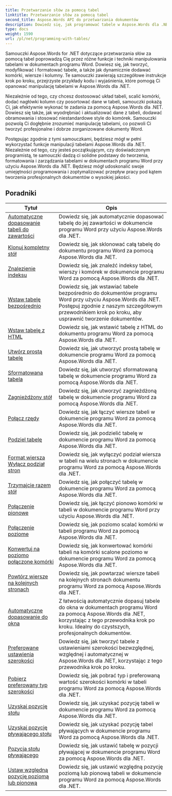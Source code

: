 ```yaml
---
title: Przetwarzanie słów za pomocą tabel
linktitle: Przetwarzanie słów za pomocą tabel
second_title: Aspose.Words API do przetwarzania dokumentów
description: Dowiedz się, jak programować tabele w Aspose.Words dla .NET. Dowiedz się, jak tworzyć, manipulować i formatować tabele w dokumentach programu Word, korzystając ze szczegółowych samouczków i przykładów kodu C#.
type: docs
weight: 1590
url: /pl/net/programming-with-tables/
---
```

Samouczki Aspose.Words for .NET dotyczące przetwarzania słów za pomocą tabel poprowadzą Cię przez różne funkcje i techniki manipulowania tabelami w dokumentach programu Word. Dowiesz się, jak tworzyć, modyfikować i formatować tabele, a także jak dynamicznie dodawać komórki, wiersze i kolumny. Te samouczki zawierają szczegółowe instrukcje krok po kroku, przejrzyste przykłady kodu i wyjaśnienia, które pomogą Ci opanować manipulację tabelami w Aspose.Words dla .NET.

Niezależnie od tego, czy chcesz dostosować układ tabeli, scalić komórki, dodać nagłówki kolumn czy posortować dane w tabeli, samouczki pokażą Ci, jak efektywnie wykonać te zadania za pomocą Aspose.Words dla .NET. Dowiesz się także, jak wyodrębniać i aktualizować dane z tabeli, dodawać obramowania i stosować niestandardowe style do komórek. Samouczki pozwolą Ci dogłębnie zrozumieć manipulację tabelami, co pozwoli Ci tworzyć profesjonalne i dobrze zorganizowane dokumenty Word.

Postępując zgodnie z tymi samouczkami, będziesz mógł w pełni wykorzystać funkcje manipulacji tabelami Aspose.Words dla .NET. Niezależnie od tego, czy jesteś początkującym, czy doświadczonym programistą, te samouczki dadzą ci solidne podstawy do tworzenia, formatowania i zarządzania tabelami w dokumentach programu Word przy użyciu Aspose.Words dla .NET. Będziesz mógł udoskonalić swoje umiejętności programowania i zoptymalizować przepływ pracy pod kątem tworzenia profesjonalnych dokumentów o wysokiej jakości.

 ## Poradniki
| Tytuł | Opis |
| --- | --- |
| [Automatyczne dopasowanie tabeli do zawartości](./auto-fit-table-to-contents/) | Dowiedz się, jak automatycznie dopasować tabelę do jej zawartości w dokumencie programu Word przy użyciu Aspose.Words dla .NET. |
| [Klonuj kompletny stół](./clone-complete-table/) | Dowiedz się, jak sklonować całą tabelę do dokumentu programu Word za pomocą Aspose.Words dla .NET. |
| [Znalezienie indeksu](./finding-index/) | Dowiedz się, jak znaleźć indeksy tabel, wierszy i komórek w dokumencie programu Word za pomocą Aspose.Words dla .NET. |
| [Wstaw tabelę bezpośrednio](./insert-table-directly/) | Dowiedz się, jak wstawiać tabele bezpośrednio do dokumentów programu Word przy użyciu Aspose.Words dla .NET. Postępuj zgodnie z naszym szczegółowym przewodnikiem krok po kroku, aby usprawnić tworzenie dokumentów. |
| [Wstaw tabelę z HTML](./insert-table-from-html/) | Dowiedz się, jak wstawić tabelę z HTML do dokumentu programu Word za pomocą Aspose.Words dla .NET. |
| [Utwórz prostą tabelę](./create-simple-table/) | Dowiedz się, jak utworzyć prostą tabelę w dokumencie programu Word za pomocą Aspose.Words dla .NET. |
| [Sformatowana tabela](./formatted-table/) | Dowiedz się, jak utworzyć sformatowaną tabelę w dokumencie programu Word za pomocą Aspose.Words dla .NET. |
| [Zagnieżdżony stół](./nested-table/) | Dowiedz się, jak utworzyć zagnieżdżoną tabelę w dokumencie programu Word za pomocą Aspose.Words dla .NET. |
| [Połącz rzędy](./combine-rows/) | Dowiedz się, jak łączyć wiersze tabeli w dokumencie programu Word za pomocą Aspose.Words dla .NET. |
| [Podziel tabelę](./split-table/) | Dowiedz się, jak podzielić tabelę w dokumencie programu Word za pomocą Aspose.Words dla .NET. |
| [Format wiersza Wyłącz podział stron](./row-format-disable-break-across-pages/) | Dowiedz się, jak wyłączyć podział wiersza w tabeli na wielu stronach w dokumencie programu Word za pomocą Aspose.Words dla .NET. |
| [Trzymajcie razem stół](./keep-table-together/) | Dowiedz się, jak połączyć tabelę w dokumencie programu Word za pomocą Aspose.Words dla .NET. |
| [Połączenie pionowe](./vertical-merge/) | Dowiedz się, jak łączyć pionowo komórki w tabeli w dokumencie programu Word przy użyciu Aspose.Words dla .NET. |
| [Połączenie poziome](./horizontal-merge/) | Dowiedz się, jak poziomo scalać komórki w tabeli programu Word za pomocą Aspose.Words dla .NET. |
| [Konwertuj na poziomo połączone komórki](./convert-to-horizontally-merged-cells/) | Dowiedz się, jak konwertować komórki tabeli na komórki scalone poziomo w dokumencie programu Word za pomocą Aspose.Words dla .NET. |
| [Powtórz wiersze na kolejnych stronach](./repeat-rows-on-subsequent-pages/) | Dowiedz się, jak powtarzać wiersze tabeli na kolejnych stronach dokumentu programu Word za pomocą Aspose.Words dla .NET. |
| [Automatyczne dopasowanie do okna](./auto-fit-to-page-width/) | Z łatwością automatycznie dopasuj tabele do okna w dokumentach programu Word za pomocą Aspose.Words dla .NET, korzystając z tego przewodnika krok po kroku. Idealny do czystszych, profesjonalnych dokumentów. |
| [Preferowane ustawienia szerokości](./preferred-width-settings/) | Dowiedz się, jak tworzyć tabele z ustawieniami szerokości bezwzględnej, względnej i automatycznej w Aspose.Words dla .NET, korzystając z tego przewodnika krok po kroku. |
| [Pobierz preferowany typ szerokości](./retrieve-preferred-width-type/) | Dowiedz się, jak pobrać typ i preferowaną wartość szerokości komórki w tabeli programu Word za pomocą Aspose.Words dla .NET. |
| [Uzyskaj pozycję stołu](./get-table-position/) | Dowiedz się, jak uzyskać pozycję tabeli w dokumencie programu Word za pomocą Aspose.Words dla .NET. |
| [Uzyskaj pozycję pływającego stołu](./get-floating-table-position/) | Dowiedz się, jak uzyskać pozycję tabel pływających w dokumencie programu Word za pomocą Aspose.Words dla .NET. |
| [Pozycja stołu pływającego](./floating-table-position/) | Dowiedz się, jak ustawić tabelę w pozycji pływającej w dokumencie programu Word za pomocą Aspose.Words dla .NET. |
| [Ustaw względną pozycję poziomą lub pionową](./set-relative-horizontal-or-vertical-position/) | Dowiedz się, jak ustawić względną pozycję poziomą lub pionową tabeli w dokumencie programu Word za pomocą Aspose.Words dla .NET. |
